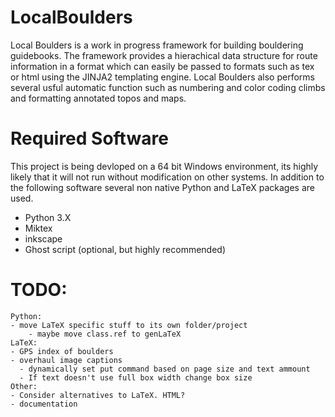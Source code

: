 # LocalBoulders
 Local Boulders is a work in progress framework for building bouldering guidebooks. The framework provides a hierachical data structure for route information in a format which can easily be passed to formats such as tex or html using the JINJA2 templating engine. Local Boulders also performs several usful automatic function such as numbering and color coding climbs and formatting annotated topos and maps. 
 
# Required Software
This project is being devloped on a 64 bit Windows environment, its highly likely that it will not run without modification on other systems. In addition to the following software several non native Python and LaTeX packages are used.
- Python 3.X
- Miktex
- inkscape
- Ghost script (optional, but highly recommended)

# TODO:
	Python:
	- move LaTeX specific stuff to its own folder/project
        - maybe move class.ref to genLaTeX
    LaTeX:
    - GPS index of boulders
	- overhaul image captions
	  - dynamically set put command based on page size and text ammount
	  - If text doesn't use full box width change box size
    Other:
    - Consider alternatives to LaTeX. HTML?
    - documentation